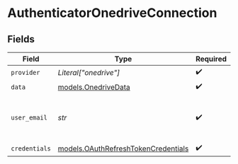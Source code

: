 # AuthenticatorOnedriveConnection


## Fields

| Field                                                                            | Type                                                                             | Required                                                                         | Description                                                                      |
| -------------------------------------------------------------------------------- | -------------------------------------------------------------------------------- | -------------------------------------------------------------------------------- | -------------------------------------------------------------------------------- |
| `provider`                                                                       | *Literal["onedrive"]*                                                            | :heavy_check_mark:                                                               | N/A                                                                              |
| `data`                                                                           | [models.OnedriveData](../models/onedrivedata.md)                                 | :heavy_check_mark:                                                               | N/A                                                                              |
| `user_email`                                                                     | *str*                                                                            | :heavy_check_mark:                                                               | The email of the Onedrive account this is for                                    |
| `credentials`                                                                    | [models.OAuthRefreshTokenCredentials](../models/oauthrefreshtokencredentials.md) | :heavy_check_mark:                                                               | N/A                                                                              |